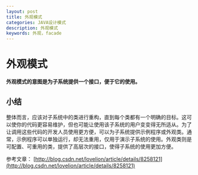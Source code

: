```yaml
---
layout: post
title: 外观模式
categories: JAVA设计模式
description: 外观模式
keywords: 外观，facade
---
```



# 外观模式

   **外观模式的意图是为子系统提供一个接口，便于它的使用。**
   
## 小结

整体而言，应该对子系统中的类进行重构，直到每个类都有一个明确的目标。这可以使你的代码更容易维护，但也可能让使用该子系统的用户变变得无所适从。为了让调用这些代码的开发人员使用更方便，可以为子系统提供示例程序或外观类。通常，示例程序可以单独运行，却无法重用，仅用于演示子系统的使用。外观类则是可配置、可重用的类，提供了高层次的接口，使得子系统的使用更加方便。

参考文章：  [http://blog.csdn.net/lovelion/article/details/8258121](http://blog.csdn.net/lovelion/article/details/8258121)














